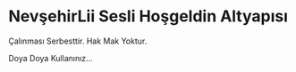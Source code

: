 # NevşehirLii Sesli Hoşgeldin Altyapısı

Çalınması Serbesttir.
Hak Mak Yoktur.

Doya Doya Kullanınız...


